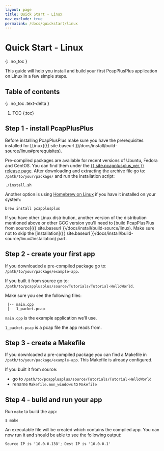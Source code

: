 ```yaml
---
layout: page
title: Quick Start - Linux
nav_exclude: true
permalink: /docs/quickstart/linux
---
```


# Quick Start - Linux
{: .no_toc }

This guide will help you install and build your first PcapPlusPlus application on Linux in a few simple steps.

## Table of contents
{: .no_toc .text-delta }

1. TOC
{:toc}

## Step 1 - install PcapPlusPlus

Before installing PcapPlusPlus make sure you have the prerequisites installed for [Linux]({{ site.baseurl }}/docs/install/build-source/linux#prerequisites).

Pre-compiled packages are available for recent versions of Ubuntu, Fedora and CentOS. You can find them under the [{{ site.pcapplusplus_ver }} release page](https://github.com/seladb/PcapPlusPlus/releases/tag/{{site.pcapplusplus_ver}}). After downloading and extracting the archive file go to: `/path/to/your/package/` and run the installation script:

```shell
./install.sh
```

Another option is using [Homebrew on Linux](https://docs.brew.sh/Homebrew-on-Linux) if you have it installed on your system:

```shell
brew install pcapplusplus
```

If you have other Linux distribution, another version of the distribution mentioned above or other GCC version you'll need to [build PcapPlusPlus from source]({{ site.baseurl }}/docs/install/build-source/linux). Make sure not to skip the [installation]({{ site.baseurl }}/docs/install/build-source/linux#installation) part.

## Step 2 - create your first app

If you downloaded a pre-compiled package go to: `/path/to/your/package/example-app`.

If you built it from source go to: `/path/to/pcapplusplus/source/Tutorials/Tutorial-HelloWorld`.

Make sure you see the following files:

```shell
 |-- main.cpp
 |-- 1_packet.pcap
```

`main.cpp` is the example application we'll use.

`1_packet.pcap` is a pcap file the app reads from.

## Step 3 - create a Makefile

If you downloaded a pre-compiled package you can find a Makefile in `/path/to/your/package/example-app`. This Makefile is already configured.

If you built it from source:

- go to `/path/to/pcapplusplus/source/Tutorials/Tutorial-HelloWorld`
- rename `Makefile.non_windows` to `Makefile`

## Step 4 - build and run your app

Run `make` to build the app:

```shell
$ make
```

An executable file will be created which contains the compiled app. You can now run it and should be able to see the following output:

```shell
Source IP is '10.0.0.138'; Dest IP is '10.0.0.1'
```
